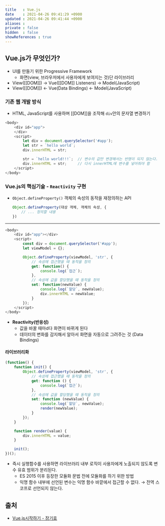 ```yaml
---
title   : Vue.js
date    : 2021-04-26 09:41:29 +0900
updated : 2021-04-26 09:41:44 +0900
aliases : 
private : false
hidden  : false
showReferences : true
---
```

## Vue.js가 무엇인가? 
- UI를 만들기 위한 Progressive Framework 
  - 화면(view, 브라우저에서 사용자에게 보여지는 것)단 라이브러리  
- View([[DOM]]) → Vue([[DOM]] Listeners) → Model(JavaScript)
- View([[DOM]]) ← Vue(Data Bindings) ← Model(JavaScript)

### 기존 웹 개발 방식  
- HTML, JavaScript를 사용하며 [[DOM]]을 조작해 `div`안의 문자열 변경하기  
```javascript
<body>
    <div id="app">
    </div>
    <script>
        let div = document.querySelector('#app');
        let str = `hello world`;
        div.innerHTML = str;

        str = `hello world!!!`;  // 변수의 값만 변경해서는 반영이 되지 않는다.
        div.innerHTML = str;     // 다시 innerHTML에 변수를 넣어줘야 함 
    </script>
</body>
```

### Vue.js의 핵심기술 - `Reactivity` 구현
- `Object.defineProperty()` 객체의 속성의 동작을 재정의하는 API 
  ```javascript
  Object.defineProperty(대상 객체, 객체의 속성, {
      // ... 정의할 내용 
  })
  ```
---
```javascript
<body>
    <div id="app"></div>
    <script>
        const div = document.querySelector('#app');
        let viewModel = {};

        Object.defineProperty(viewModel, 'str', {
            // 속성에 접근했을 때 동작을 정의 
            get: function() {
                console.log(`접근`);
            },
            // 속성에 값을 할당했을 때 동작을 정의 
            set: function(newValue) {
                console.log(`할당`, newValue);
                div.innerHTML = newValue;
            }
        });
    </script>
</body>
```
- **Reactivity(반응성)** 
  - 값을 바꿀 때마d다 화면이 바뀌게 된다
  - 데이터의 변화를 감지해서 알아서 화면을 자동으로 그려주는 것 (Data Bindings)

#### 라이브러리화 
```javascript
(function() {
    function init() {
        Object.defineProperty(viewModel, 'str', {
            // 속성에 접근했을 때 동작을 정의 
            get: function () {
                console.log(`접근`);
            },
            // 속성에 값을 할당했을 때 동작을 정의 
            set: function (newValue) {
                console.log(`할당`, newValue);
                render(newValue);
            }
        });
    }

    function render(value) {
        div.innerHTML = value;
    }

    init();
})();
```  
- 즉시 실행함수를 사용하면 라이브러리 내부 로직이 사용자에게 노출되지 않도록 변수 유효 범위가 분리된다.  
  - ES 2015 이후 등장한 모듈화 문법 전에 모듈화를 하기 위한 방법 
  - 익명 함수 내부에 선언된 변수는 익명 함수 바깥에서 접근할 수 없다. → 전역 스코프로 선언되지 않는다. 


## 출처 
- [Vue.js시작하기 - 장기효](https://inf.run/SwGd)